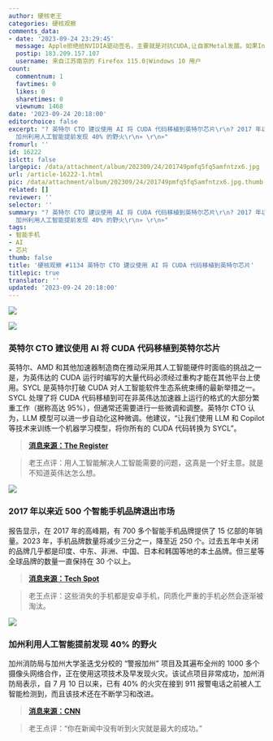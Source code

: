 ```yaml
---
author: 硬核老王
categories: 硬核观察
comments_data:
- date: '2023-09-24 23:29:45'
  message: Apple拒绝给NVIDIA驱动签名，主要就是对抗CUDA,让自家Metal发展。如果Intel支持了CUDA，很可能大家采购NVIDIA GPU的热情会降低，大概率NVIDIA是不会支持Intel额。当然格局打开就不一样了，但NVIDIA比较调皮，看看Linux下之前逆向，和Wayland的支持。现在好点了，被骇客威胁怕了，开始采用GBM了。
  postip: 183.209.157.107
  username: 来自江苏南京的 Firefox 115.0|Windows 10 用户
count:
  commentnum: 1
  favtimes: 0
  likes: 0
  sharetimes: 0
  viewnum: 1468
date: '2023-09-24 20:18:00'
editorchoice: false
excerpt: "? 英特尔 CTO 建议使用 AI 将 CUDA 代码移植到英特尔芯片\r\n? 2017 年以来近 500 个智能手机品牌退出市场\r\n?
  加州利用人工智能提前发现 40% 的野火\r\n» \r\n»"
fromurl: ''
id: 16222
islctt: false
largepic: /data/attachment/album/202309/24/201749pmfq5fq5amfntzx6.jpg
url: /article-16222-1.html
pic: /data/attachment/album/202309/24/201749pmfq5fq5amfntzx6.jpg.thumb.jpg
related: []
reviewer: ''
selector: ''
summary: "? 英特尔 CTO 建议使用 AI 将 CUDA 代码移植到英特尔芯片\r\n? 2017 年以来近 500 个智能手机品牌退出市场\r\n?
  加州利用人工智能提前发现 40% 的野火\r\n» \r\n»"
tags:
- 智能手机
- AI
- 芯片
thumb: false
title: '硬核观察 #1134 英特尔 CTO 建议使用 AI 将 CUDA 代码移植到英特尔芯片'
titlepic: true
translator: ''
updated: '2023-09-24 20:18:00'
---
```


![](/data/attachment/album/202309/24/201749pmfq5fq5amfntzx6.jpg)


![](/data/attachment/album/202309/24/201757f2nzg0zk2ml0lwdj.jpg)


### 英特尔 CTO 建议使用 AI 将 CUDA 代码移植到英特尔芯片


英特尔、AMD 和其他加速器制造商在推动采用其人工智能硬件时面临的挑战之一是，为英伟达的 CUDA 运行时编写的大量代码必须经过重构才能在其他平台上使用。SYCL 是英特尔打破 CUDA 对人工智能软件生态系统束缚的最新举措之一。SYCL 处理了将 CUDA 代码移植到可在非英伟达加速器上运行的格式的大部分繁重工作（据称高达 95%），但通常还需要进行一些微调和调整。英特尔 CTO 认为，LLM 模型可以进一步自动化这种微调。他建议，“让我们使用 LLM 和 Copilot 等技术来训练一个机器学习模型，将你所有的 CUDA 代码转换为 SYCL”。



> 
> **[消息来源：The Register](https://www.theregister.com/2023/09/21/intel_ai_cuda/?td=rt-9cp)**
> 
> 
> 



> 
> 老王点评：用人工智能解决人工智能需要的问题，这真是一个好主意。就是不知道英伟达怎么想。
> 
> 
> 


![](/data/attachment/album/202309/24/201811en4b343848wyw0na.jpg)


### 2017 年以来近 500 个智能手机品牌退出市场


报告显示，在 2017 年的高峰期，有 700 多个智能手机品牌提供了 15 亿部的年销量。2023 年，手机品牌数量将减少三分之一，降至近 250 个。过去五年中关闭的品牌几乎都是印度、中东、非洲、中国、日本和韩国等地的本土品牌。但三星等全球品牌的数量一直保持在 30 个以上。



> 
> **[消息来源：Tech Spot](https://www.techspot.com/news/100249-nearly-500-smartphone-brands-have-left-market-since.html)**
> 
> 
> 



> 
> 老王点评：这些消失的手机都是安卓手机，同质化严重的手机必然会逐渐被淘汰。
> 
> 
> 


![](/data/attachment/album/202309/24/201824v7x0wp2wbpzzz722.jpg)


### 加州利用人工智能提前发现 40% 的野火


加州消防局与加州大学圣迭戈分校的 “警报加州” 项目及其遍布全州的 1000 多个摄像头网络合作，正在使用这项技术及早发现火灾。该试点项目非常成功，加州消防局表示，自 7 月 10 日以来，已有 40% 的火灾在接到 911 报警电话之前被人工智能检测到，而且该技术还在不断学习和改进。



> 
> **[消息来源：CNN](https://www.cnn.com/2023/09/23/us/fighting-wildfire-with-ai-california-climate/index.html)**
> 
> 
> 



> 
> 老王点评：“你在新闻中没有听到火灾就是最大的成功。”
> 
> 
>